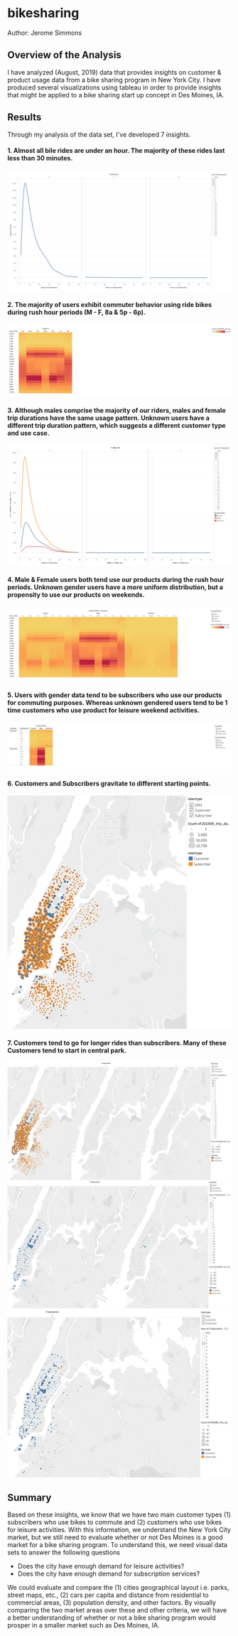 # bikesharing
Author: Jerome Simmons

## Overview of the Analysis
I have analyzed (August, 2019) data that provides insights on customer & product usage data from a bike sharing program in New York City. I have produced several visualizations using tableau in order to provide insights that might be applied to a bike sharing start up concept in Des Moines, IA.

## Results
Through my analysis of the data set, I've developed 7 insights.

#### 1. Almost all bile rides are under an hour. The majority of these rides last less than 30 minutes.
![R1.png](Images/R1.png)


#### 2. The majority of users exhibit commuter behavior using ride bikes during rush hour periods (M - F, 8a & 5p - 6p).
![R2.png](Images/R2.png)


#### 3. Although males comprise the majority of our riders, males and female trip durations have the same usage pattern. Unknown users have a different trip duration pattern, which suggests a different customer type and use case.
![R3.png](Images/R3.png)


#### 4. Male & Female users both tend use our products during the rush hour periods. Unknown gender users have a more uniform distribution, but a propensity to use our products on weekends.
![R4.png](Images/R4.png)


#### 5. Users with gender data tend to be subscribers who use our products for commuting purposes. Whereas unknown gendered users tend to be 1 time customers who use product for leisure weekend activities.
![R5.png](Images/R5.png)


#### 6. Customers and Subscribers gravitate to different starting points.
![R6.png](Images/R6.png)


#### 7. Customers tend to go for longer rides than subscribers. Many of these Customers tend to start in central park.
![R7a.png](Images/R7a.png)
![R7b.png](Images/R7b.png)
![R7c.png](Images/R7c.png)


## Summary
Based on these insights, we know that we have two main customer types (1) subscribers who use bikes to commute and (2) customers who use bikes for leisure activities. With this information, we understand the New York City market, but we still need to evaluate whether or not Des Moines is a good market for a bike sharing program. To understand this, we need visual data sets to answer the following questions

* Does the city have enough demand for leisure activities?
* Does the city have enough demand for subscription services?

We could evaluate and compare the (1) cities geographical layout i.e. parks, street maps, etc., (2) cars per capita and distance from residential to commercial areas, (3) population density, and other factors. By visually comparing the two market areas over these and other criteria, we will have a better understanding of whether or not a bike sharing program would prosper in a smaller market such as Des Moines, IA.
